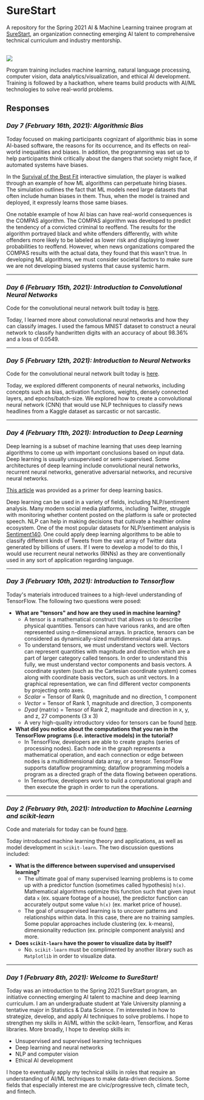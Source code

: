 # SureStart
A repository for the Spring 2021 AI & Machine Learning trainee program at [SureStart](https://mysurestart.com/), an organization connecting emerging AI talent to comprehensive technical curriculum and industry mentorship. 

<br>

<img src="https://static1.squarespace.com/static/5f45536caa356e6ab51588f4/t/5f57a9f14783ec36d7afc344/1608331568995/"/>

<br>

Program training includes machine learning, natural language processing, computer vision, data analytics/visualization, and ethical AI development. Training is followed by a hackathon, where teams build products with AI/ML technologies to solve real-world problems.

## Responses

### *Day 7 (February 16th, 2021): Algorithmic Bias*

Today focused on making participants cognizant of algorithmic bias in some AI-based software, the reasons for its occurrence, and its effects on real-world inequalities and biases. In addition, the programming was set up to help participants think critically about the dangers that society might face, if automated systems have biases.

In the [Survival of the Best Fit](https://www.survivalofthebestfit.com/) interactive simulation, the player is walked through an example of how ML algorithms can perpetuate hiring biases. The simulation outlines the fact that ML models need large datasets that often include human biases in them. Thus, when the model is trained and deployed, it expressly learns those same biases. 

One notable example of how AI bias can have real-world consequences is the COMPAS algorithm. The COMPAS algorithm was developed to predict the tendency of a convicted criminal to reoffend. The results for the algorithm portrayed black and white offenders differently, with white offenders more likely to be labeled as lower risk and displaying lower probabilities to reoffend. However, when news organizations compared the COMPAS results with the actual data, they found that this wasn't true. In developing ML algorithms, we must consider societal factors to make sure we are not developing biased systems that cause systemic harm.

<hr>

### *Day 6 (February 15th, 2021): Introduction to Convolutional Neural Networks*

Code for the convolutional neural network built today is [here](https://github.com/natasharavinand/SureStart/tree/main/Introduction%20to%20CNNs).

Today, I learned more about convolutional neural networks and how they can classify images. I used the famous MNIST dataset to construct a neural network to classify handwritten digits with an accuracy of about 98.36% and a loss of 0.0549.

<hr>

### *Day 5 (February 12th, 2021): Introduction to Neural Networks*

Code for the convolutional neural network built today is [here](https://github.com/natasharavinand/SureStart/tree/main/Introduction%20to%20Neural%20Networks).

Today, we explored different components of neural networks, including concepts such as bias, activation functions, weights, densely connected layers, and epochs/batch-size. We explored how to create a convolutional neural network (CNN) that would use NLP techniques to classify news headlines from a Kaggle dataset as sarcastic or not sarcastic. 

<hr>

### *Day 4 (February 11th, 2021): Introduction to Deep Learning*

Deep learning is a subset of machine learning that uses deep learning algorithms to come up with important conclusions based on input data. Deep learning is usually unsupervised or semi-supervised. Some architectures of deep learning include convolutional neural networks, recurrent neural networks, generative adversarial networks, and recursive neural networks.

[This article](https://serokell.io/blog/deep-learning-and-neural-network-guide#what-are-artificial-neural-networks?) was provided as a primer for deep learning basics.

Deep learning can be used in a variety of fields, including NLP/sentiment analysis. Many modern social media platforms, including Twitter, struggle with monitoring whether content posted on the platform is safe or protected speech. NLP can help in making decisions that cultivate a healthier online ecosystem. One of the most popular datasets for NLP/sentiment analysis is [Sentiment140](http://help.sentiment140.com/for-students/). One could apply deep learning algorithms to be able to classify different kinds of Tweets from the vast array of Twitter data generated by billions of users. If I were to develop a model to do this, I would use recurrent neural networks (RNNs) as they are conventionally used in any sort of application regarding language.

<hr>

### *Day 3 (February 10th, 2021): Introduction to Tensorflow*

Today's materials introduced trainees to a high-level understanding of TensorFlow. The following two questions were posed:

- **What are "tensors" and how are they used in machine learning?**
	- A tensor is a mathematical construct that allows us to describe physical quantities. Tensors can have various ranks, and are often represented using n-dimensional arrays. In practice, tensors can be considered as dynamically-sized multidimensional data arrays.
	- To understand tensors, we must understand vectors well. Vectors can represent quantities with magnitude and direction which are a part of larger category called tensors. In order to understand this fully, we must understand vector components and basis vectors. A coordinate system (such as the Cartesian coordinate system) comes along with coordinate basis vectors, such as unit vectors. In a graphical representation, we can find different vector components by projecting onto axes.
	- *Scalar* = Tensor of Rank 0, magnitude and no direction, 1 component
	- *Vector* = Tensor of Rank 1, magnitude and direction, 3 components
	- *Dyad* (matrix) = Tensor of Rank 2, magnitude and direction in x, y, and z, 27 components (3 x 3)
	- A very high-quality introductory video for tensors can be found [here](https://www.youtube.com/watch?v=f5liqUk0ZTw&ab_channel=DanFleisch).
- **What did you notice about the computations that you ran in the TensorFlow programs (i.e. interactive models) in the tutorial?**
	- In TensorFlow, developers are able to create graphs (series of processing nodes). Each node in the graph represents a mathematical operation, and each connection or edge between nodes is a multidimensional data array, or a tensor. TensorFlow supports dataflow programming; dataflow programming models a program as a directed graph of the data flowing between operations.
	- In Tensorflow, developers work to build a computational graph and then execute the graph in order to run the operations.

<hr>

### *Day 2 (February 9th, 2021): Introduction to Machine Learning and scikit-learn*

Code and materials for today can be found [here](https://github.com/natasharavinand/SureStart/tree/main/Introduction%20to%20ML%20and%20scikit-learn).

Today introduced machine learning theory and applications, as well as model development in `scikit-learn`. The two discussion questions included:

 - **What is the difference between supervised and unsupervised learning?**
	 - The ultimate goal of many supervised learning problems is to come up with a predictor function (sometimes called hypothesis)  `h(x)`. Mathematical algorithms optimize this function such that given input data  `x`  (ex. square footage of a house), the predictor function can accurately output some value  `h(x)`  (ex. market price of house).
	 - The goal of unsupervised learning is to uncover patterns and relationships within data. In this case, there are no training samples. Some popular approaches include clustering (ex. k-means), dimensionality reduction (ex. principle component analysis) and more.
- **Does `scikit-learn` have the power to visualize data by itself?**
	- No. `scikit-learn` must be complimented by another library such as `Matplotlib` in order to visualize data.

<hr>

### *Day 1 (February 8th, 2021): Welcome to SureStart!*
Today was an introduction to the Spring 2021 SureStart program, an initiative connecting emerging AI talent to machine and deep learning curriculum. I am an undergraduate student at Yale University planning a tentative major in Statistics & Data Science. I'm interested in how to strategize, develop, and apply AI techniques to solve problems. I hope to strengthen my skills in AI/ML within the scikit-learn, Tensorflow, and Keras libraries. More broadly, I hope to develop skills in:

 - Unsupervised and supervised learning techniques
 - Deep learning and neural networks
 - NLP and computer vision
- Ethical AI development

I hope to eventually apply my technical skills in roles that require an understanding of AI/ML techniques to make data-driven decisions. Some fields that especially interest me are civic/progressive tech, climate tech, and fintech.
